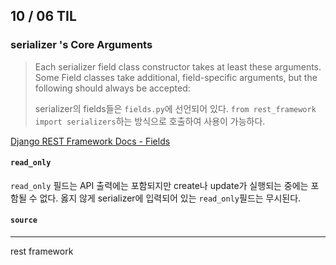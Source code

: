 ## 10 / 06 TIL

### serializer 's Core Arguments

> Each serializer field class constructor takes at least these arguments. Some Field classes take additional, field-specific arguments, but the following should always be accepted:
>
> serializer의 fields들은 `fields.py`에 선언되어 있다. `from rest_framework import serializers`하는 방식으로 호출하여 사용이 가능하다.

[Django REST Framework Docs - Fields](https://www.django-rest-framework.org/api-guide/fields/#source)

#### `read_only`

`read_only` 필드는 API 출력에는 포함되지만 create나 update가 실행되는 중에는 포함될 수 없다. 옳지 않게 serializer에 입력되어 있는 `read_only`필드는 무시된다.

#### `source`







<hr>

rest framework